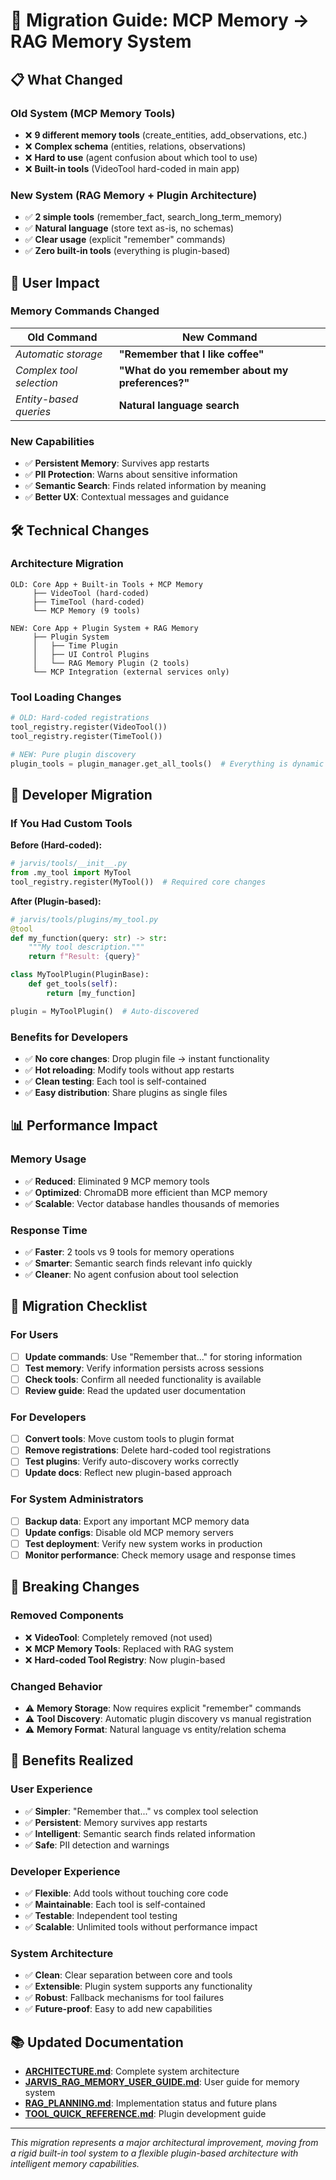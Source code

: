 # 🔄 Migration Guide: MCP Memory → RAG Memory System

## 📋 **What Changed**

### **Old System (MCP Memory Tools)**
- ❌ **9 different memory tools** (create_entities, add_observations, etc.)
- ❌ **Complex schema** (entities, relations, observations)
- ❌ **Hard to use** (agent confusion about which tool to use)
- ❌ **Built-in tools** (VideoTool hard-coded in main app)

### **New System (RAG Memory + Plugin Architecture)**
- ✅ **2 simple tools** (remember_fact, search_long_term_memory)
- ✅ **Natural language** (store text as-is, no schemas)
- ✅ **Clear usage** (explicit "remember" commands)
- ✅ **Zero built-in tools** (everything is plugin-based)

## 🎯 **User Impact**

### **Memory Commands Changed**
| Old Command | New Command |
|-------------|-------------|
| *Automatic storage* | **"Remember that I like coffee"** |
| *Complex tool selection* | **"What do you remember about my preferences?"** |
| *Entity-based queries* | **Natural language search** |

### **New Capabilities**
- ✅ **Persistent Memory**: Survives app restarts
- ✅ **PII Protection**: Warns about sensitive information
- ✅ **Semantic Search**: Finds related information by meaning
- ✅ **Better UX**: Contextual messages and guidance

## 🛠️ **Technical Changes**

### **Architecture Migration**
```
OLD: Core App + Built-in Tools + MCP Memory
     ├── VideoTool (hard-coded)
     ├── TimeTool (hard-coded)  
     └── MCP Memory (9 tools)

NEW: Core App + Plugin System + RAG Memory
     ├── Plugin System
     │   ├── Time Plugin
     │   ├── UI Control Plugins
     │   └── RAG Memory Plugin (2 tools)
     └── MCP Integration (external services only)
```

### **Tool Loading Changes**
```python
# OLD: Hard-coded registrations
tool_registry.register(VideoTool())
tool_registry.register(TimeTool())

# NEW: Pure plugin discovery
plugin_tools = plugin_manager.get_all_tools()  # Everything is dynamic
```

## 🔧 **Developer Migration**

### **If You Had Custom Tools**

**Before (Hard-coded):**
```python
# jarvis/tools/__init__.py
from .my_tool import MyTool
tool_registry.register(MyTool())  # Required core changes
```

**After (Plugin-based):**
```python
# jarvis/tools/plugins/my_tool.py
@tool
def my_function(query: str) -> str:
    """My tool description."""
    return f"Result: {query}"

class MyToolPlugin(PluginBase):
    def get_tools(self):
        return [my_function]

plugin = MyToolPlugin()  # Auto-discovered
```

### **Benefits for Developers**
- ✅ **No core changes**: Drop plugin file → instant functionality
- ✅ **Hot reloading**: Modify tools without app restarts
- ✅ **Clean testing**: Each tool is self-contained
- ✅ **Easy distribution**: Share plugins as single files

## 📊 **Performance Impact**

### **Memory Usage**
- ✅ **Reduced**: Eliminated 9 MCP memory tools
- ✅ **Optimized**: ChromaDB more efficient than MCP memory
- ✅ **Scalable**: Vector database handles thousands of memories

### **Response Time**
- ✅ **Faster**: 2 tools vs 9 tools for memory operations
- ✅ **Smarter**: Semantic search finds relevant info quickly
- ✅ **Cleaner**: No agent confusion about tool selection

## 🎯 **Migration Checklist**

### **For Users**
- [ ] **Update commands**: Use "Remember that..." for storing information
- [ ] **Test memory**: Verify information persists across sessions
- [ ] **Check tools**: Confirm all needed functionality is available
- [ ] **Review guide**: Read the updated user documentation

### **For Developers**
- [ ] **Convert tools**: Move custom tools to plugin format
- [ ] **Remove registrations**: Delete hard-coded tool registrations
- [ ] **Test plugins**: Verify auto-discovery works correctly
- [ ] **Update docs**: Reflect new plugin-based approach

### **For System Administrators**
- [ ] **Backup data**: Export any important MCP memory data
- [ ] **Update configs**: Disable old MCP memory servers
- [ ] **Test deployment**: Verify new system works in production
- [ ] **Monitor performance**: Check memory usage and response times

## 🚨 **Breaking Changes**

### **Removed Components**
- ❌ **VideoTool**: Completely removed (not used)
- ❌ **MCP Memory Tools**: Replaced with RAG system
- ❌ **Hard-coded Tool Registry**: Now plugin-based

### **Changed Behavior**
- ⚠️ **Memory Storage**: Now requires explicit "remember" commands
- ⚠️ **Tool Discovery**: Automatic plugin discovery vs manual registration
- ⚠️ **Memory Format**: Natural language vs entity/relation schema

## 🎉 **Benefits Realized**

### **User Experience**
- ✅ **Simpler**: "Remember that..." vs complex tool selection
- ✅ **Persistent**: Memory survives app restarts
- ✅ **Intelligent**: Semantic search finds related information
- ✅ **Safe**: PII detection and warnings

### **Developer Experience**
- ✅ **Flexible**: Add tools without touching core code
- ✅ **Maintainable**: Each tool is self-contained
- ✅ **Testable**: Independent tool testing
- ✅ **Scalable**: Unlimited tools without performance impact

### **System Architecture**
- ✅ **Clean**: Clear separation between core and tools
- ✅ **Extensible**: Plugin system supports any functionality
- ✅ **Robust**: Fallback mechanisms for tool failures
- ✅ **Future-proof**: Easy to add new capabilities

## 📚 **Updated Documentation**

- **[ARCHITECTURE.md](ARCHITECTURE.md)**: Complete system architecture
- **[JARVIS_RAG_MEMORY_USER_GUIDE.md](JARVIS_RAG_MEMORY_USER_GUIDE.md)**: User guide for memory system
- **[RAG_PLANNING.md](RAG_PLANNING.md)**: Implementation status and future plans
- **[TOOL_QUICK_REFERENCE.md](jarvis/docs/TOOL_QUICK_REFERENCE.md)**: Plugin development guide

---

*This migration represents a major architectural improvement, moving from a rigid built-in tool system to a flexible plugin-based architecture with intelligent memory capabilities.*

